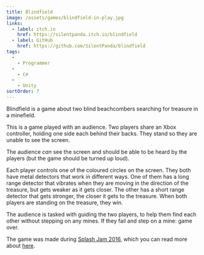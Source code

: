 ```yaml
---
title: Blindfield
image: /assets/games/blindfield-in-play.jpg
links:
  - label: itch.io
    href: https://silentpanda.itch.io/blindfield
  - label: GitHub
    href: https://github.com/SilentPanda/blindfield
tags:
  -
    - Programmer
  -
    - C#
  -
    - Unity
sortOrder: 7
---
```


Blindfield is a game about two blind beachcombers searching for treasure in a
minefield.

This is a game played with an audience. Two players share an Xbox controller,
holding one side each behind their backs. They stand so they are unable to see
the screen.

The audience _can_ see the screen and should be able to be heard by the players
(but the game should be turned up loud).

Each player controls one of the coloured circles on the screen. They both have
metal detectors that work in different ways. One of them has a long range
detector that vibrates when they are moving in the direction of the treasure,
but gets weaker as it gets closer. The other has a short range detector that
gets stronger, the closer it gets to the treasure. When both players are
standing on the treasure, they win.

The audience is tasked with guiding the two players, to help them find each
other without stepping on any mines. If they fail and step on a mine: game over.

The game was made during [Splash Jam 2016](http://www.splash-jam.com/), which
you can read more about [here](/blog/splash-jam-2016).
